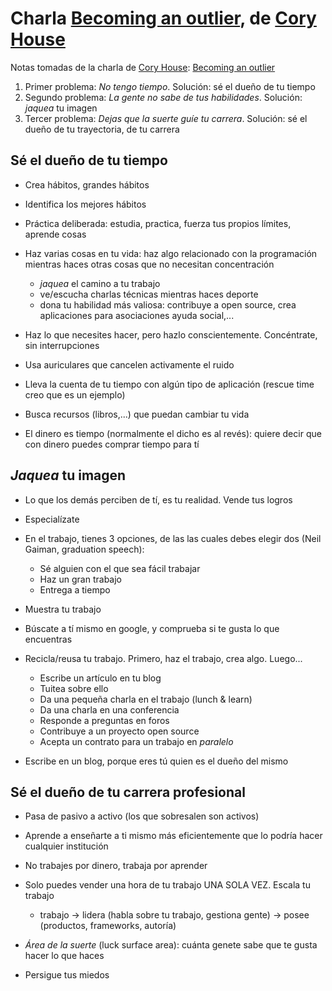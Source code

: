 # Charla [Becoming an outlier], de [Cory House]

Notas tomadas de la charla de [Cory House]: [Becoming an outlier]

1. Primer problema: *No tengo tiempo*. Solución: sé el dueño de tu tiempo
2. Segundo problema: *La gente no sabe de tus habilidades*. Solución: *jaquea* tu imagen
3. Tercer problema: *Dejas que la suerte guíe tu carrera*. Solución: sé el dueño de tu trayectoria, de tu carrera

## Sé el dueño de tu tiempo

- Crea hábitos, grandes hábitos
- Identifica los mejores hábitos
- Práctica deliberada: estudia, practica, fuerza tus propios límites, aprende cosas
- Haz varias cosas en tu vida: haz algo relacionado con la programación mientras haces otras cosas que no necesitan concentración

    - *jaquea* el camino a tu trabajo
    - ve/escucha charlas técnicas mientras haces deporte
    - dona tu habilidad más valiosa: contribuye a open source, crea aplicaciones para asociaciones ayuda social,...

- Haz lo que necesites hacer, pero hazlo conscientemente. Concéntrate, sin interrupciones
- Usa auriculares que cancelen activamente el ruido
- Lleva la cuenta de tu tiempo con algún tipo de aplicación (rescue time creo que es un ejemplo)
- Busca recursos (libros,...) que puedan cambiar tu vida
- El dinero es tiempo (normalmente el dicho es al revés): quiere decir que con dinero puedes comprar tiempo para tí

## *Jaquea* tu imagen

- Lo que los demás perciben de tí, es tu realidad. Vende tus logros
- Especialízate
- En el trabajo, tienes 3 opciones, de las las cuales debes elegir dos (Neil Gaiman, graduation speech):

    - Sé alguien con el que sea fácil trabajar
    - Haz un gran trabajo
    - Entrega a tiempo

- Muestra tu trabajo
- Búscate a tí mismo en google, y comprueba si te gusta lo que encuentras
- Recicla/reusa tu trabajo. Primero, haz el trabajo, crea algo. Luego...

    - Escribe un artículo en tu blog
    - Tuitea sobre ello
    - Da una pequeña charla en el trabajo (lunch & learn)
    - Da una charla en una conferencia
    - Responde a preguntas en foros
    - Contribuye a un proyecto open source
    - Acepta un contrato para un trabajo en *paralelo*

- Escribe en un blog, porque eres tú quien es el dueño del mismo

## Sé el dueño de tu carrera profesional

- Pasa de pasivo a activo (los que sobresalen son activos)
- Aprende a enseñarte a ti mismo más eficientemente que lo podría hacer cualquier institución
- No trabajes por dinero, trabaja por aprender
- Solo puedes vender una hora de tu trabajo UNA SOLA VEZ. Escala tu trabajo

    - trabajo -> lidera (habla sobre tu trabajo, gestiona gente) -> posee (productos, frameworks, autoría)

- *Área de la suerte* (luck surface area): cuánta genete sabe que te gusta hacer lo que haces
- Persigue tus miedos

[Becoming an outlier]: https://vimeo.com/97415346
[Cory House]: http://twitter.com/housecor

